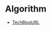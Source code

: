 # Algorithm

* [TechBlogURL](https://hyeounstory.tistory.com/category/%5B%EC%BD%94%EB%94%A9%ED%85%8C%EC%8A%A4%ED%8A%B8%5D/%EC%9D%B4%EB%A1%A0)
